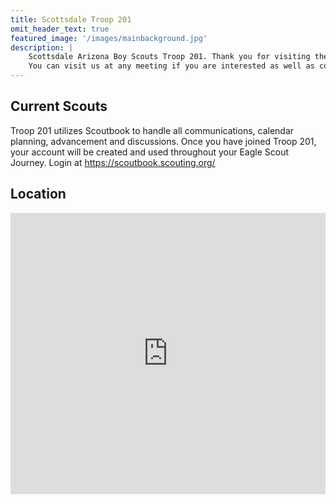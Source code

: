 ```yaml
---
title: Scottsdale Troop 201
omit_header_text: true
featured_image: '/images/mainbackground.jpg'
description: |
    Scottsdale Arizona Boy Scouts Troop 201. Thank you for visiting the Troop 201 website. Troop 201 is part of the Grand Canyon Council in the Camelback District. We are a youth-led troop that meets Tuesdays from 7pm – 8:30pm at Scottsdale United Methodist Church. 
    You can visit us at any meeting if you are interested as well as contact our Committee members at info@aztroop201.org
---
```


## Current Scouts

Troop 201 utilizes Scoutbook to handle all communications, calendar planning, advancement and discussions. Once you have joined Troop 201, your account will be created and used throughout your Eagle Scout Journey. Login at https://scoutbook.scouting.org/

## Location

<iframe src="https://www.google.com/maps/embed?pb=!1m18!1m12!1m3!1d3327.188990793404!2d-111.92062824934435!3d33.49645975416627!2m3!1f0!2f0!3f0!3m2!1i1024!2i768!4f13.1!3m3!1m2!1s0x872b0bb84db412e7%3A0xd34cb65b69273e3b!2s4140%20N%20Miller%20Rd%2C%20Scottsdale%2C%20AZ%2085251!5e0!3m2!1sen!2sus!4v1615586514966!5m2!1sen!2sus" width="100%" height="450" style="border:0;" allowfullscreen="" loading="lazy"></iframe>
